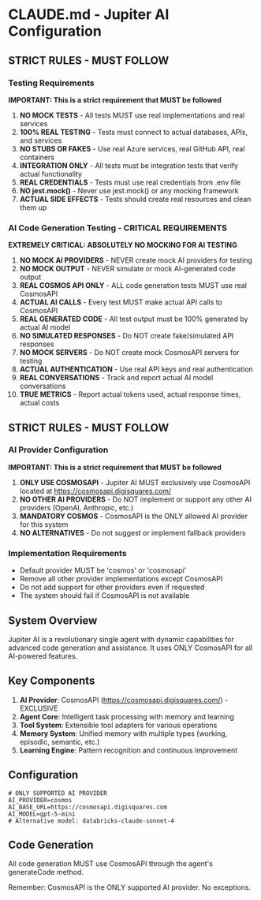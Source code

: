 # CLAUDE.md - Jupiter AI Configuration

## STRICT RULES - MUST FOLLOW

### Testing Requirements
**IMPORTANT: This is a strict requirement that MUST be followed**

1. **NO MOCK TESTS** - All tests MUST use real implementations and real services
2. **100% REAL TESTING** - Tests must connect to actual databases, APIs, and services
3. **NO STUBS OR FAKES** - Use real Azure services, real GitHub API, real containers
4. **INTEGRATION ONLY** - All tests must be integration tests that verify actual functionality
5. **REAL CREDENTIALS** - Tests must use real credentials from .env file
6. **NO jest.mock()** - Never use jest.mock() or any mocking framework
7. **ACTUAL SIDE EFFECTS** - Tests should create real resources and clean them up

### AI Code Generation Testing - CRITICAL REQUIREMENTS
**EXTREMELY CRITICAL: ABSOLUTELY NO MOCKING FOR AI TESTING**

1. **NO MOCK AI PROVIDERS** - NEVER create mock AI providers for testing
2. **NO MOCK OUTPUT** - NEVER simulate or mock AI-generated code output
3. **REAL COSMOS API ONLY** - ALL code generation tests MUST use real CosmosAPI
4. **ACTUAL AI CALLS** - Every test MUST make actual API calls to CosmosAPI
5. **REAL GENERATED CODE** - All test output must be 100% generated by actual AI model
6. **NO SIMULATED RESPONSES** - Do NOT create fake/simulated API responses
7. **NO MOCK SERVERS** - Do NOT create mock CosmosAPI servers for testing
8. **ACTUAL AUTHENTICATION** - Use real API keys and real authentication
9. **REAL CONVERSATIONS** - Track and report actual AI model conversations
10. **TRUE METRICS** - Report actual tokens used, actual response times, actual costs

## STRICT RULES - MUST FOLLOW

### AI Provider Configuration
**IMPORTANT: This is a strict requirement that MUST be followed**

1. **ONLY USE COSMOSAPI** - Jupiter AI MUST exclusively use CosmosAPI located at https://cosmosapi.digisquares.com/
2. **NO OTHER AI PROVIDERS** - Do NOT implement or support any other AI providers (OpenAI, Anthropic, etc.)
3. **MANDATORY COSMOS** - CosmosAPI is the ONLY allowed AI provider for this system
4. **NO ALTERNATIVES** - Do not suggest or implement fallback providers

### Implementation Requirements
- Default provider MUST be 'cosmos' or 'cosmosapi'
- Remove all other provider implementations except CosmosAPI
- Do not add support for other providers even if requested
- The system should fail if CosmosAPI is not available

## System Overview
Jupiter AI is a revolutionary single agent with dynamic capabilities for advanced code generation and assistance. It uses ONLY CosmosAPI for all AI-powered features.

## Key Components
1. **AI Provider**: CosmosAPI (https://cosmosapi.digisquares.com/) - EXCLUSIVE
2. **Agent Core**: Intelligent task processing with memory and learning
3. **Tool System**: Extensible tool adapters for various operations
4. **Memory System**: Unified memory with multiple types (working, episodic, semantic, etc.)
5. **Learning Engine**: Pattern recognition and continuous improvement

## Configuration
```env
# ONLY SUPPORTED AI PROVIDER
AI_PROVIDER=cosmos
AI_BASE_URL=https://cosmosapi.digisquares.com
AI_MODEL=gpt-5-mini
# Alternative model: databricks-claude-sonnet-4
```

## Code Generation
All code generation MUST use CosmosAPI through the agent's generateCode method.

Remember: CosmosAPI is the ONLY supported AI provider. No exceptions.